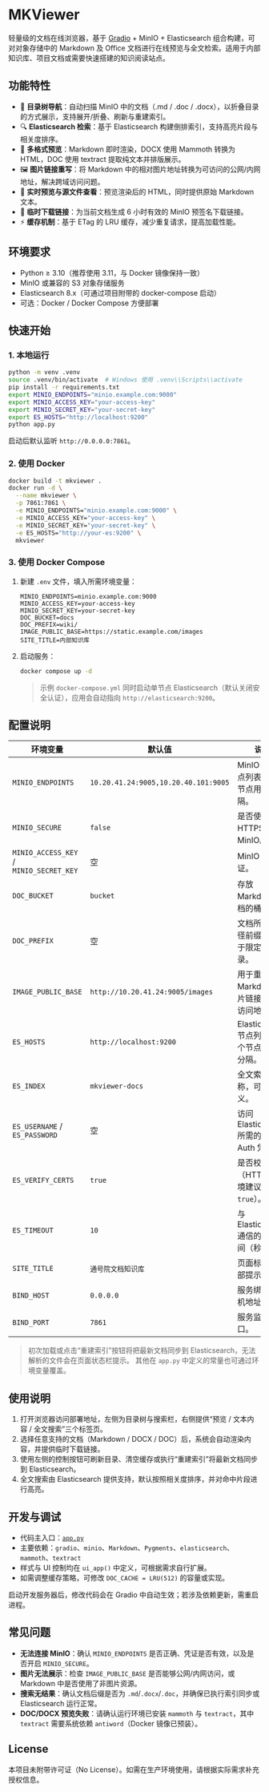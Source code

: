 # MKViewer

轻量级的文档在线浏览器，基于 [Gradio](https://www.gradio.app/) + MinIO + Elasticsearch 组合构建，可对对象存储中的 Markdown 及 Office 文档进行在线预览与全文检索。适用于内部知识库、项目文档或需要快速搭建的知识阅读站点。

## 功能特性

- 📁 **目录树导航**：自动扫描 MinIO 中的文档（.md / .doc / .docx），以折叠目录的方式展示，支持展开/折叠、刷新与重建索引。
- 🔍 **Elasticsearch 检索**：基于 Elasticsearch 构建倒排索引，支持高亮片段与相关度排序。
- 📄 **多格式预览**：Markdown 即时渲染，DOCX 使用 Mammoth 转换为 HTML，DOC 使用 textract 提取纯文本并排版展示。
- 🖼️ **图片链接重写**：将 Markdown 中的相对图片地址转换为可访问的公网/内网地址，解决跨域访问问题。
- 📝 **实时预览与源文件查看**：预览渲染后的 HTML，同时提供原始 Markdown 文本。
- 🔗 **临时下载链接**：为当前文档生成 6 小时有效的 MinIO 预签名下载链接。
- ⚡ **缓存机制**：基于 ETag 的 LRU 缓存，减少重复请求，提高加载性能。

## 环境要求

- Python ≥ 3.10（推荐使用 3.11，与 Docker 镜像保持一致）
- MinIO 或兼容的 S3 对象存储服务
- Elasticsearch 8.x（可通过项目附带的 docker-compose 启动）
- 可选：Docker / Docker Compose 方便部署

## 快速开始

### 1. 本地运行

```bash
python -m venv .venv
source .venv/bin/activate  # Windows 使用 .venv\\Scripts\\activate
pip install -r requirements.txt
export MINIO_ENDPOINTS="minio.example.com:9000"
export MINIO_ACCESS_KEY="your-access-key"
export MINIO_SECRET_KEY="your-secret-key"
export ES_HOSTS="http://localhost:9200"
python app.py
```

启动后默认监听 `http://0.0.0.0:7861`。

### 2. 使用 Docker

```bash
docker build -t mkviewer .
docker run -d \
  --name mkviewer \
  -p 7861:7861 \
  -e MINIO_ENDPOINTS="minio.example.com:9000" \
  -e MINIO_ACCESS_KEY="your-access-key" \
  -e MINIO_SECRET_KEY="your-secret-key" \
  -e ES_HOSTS="http://your-es:9200" \
  mkviewer
```

### 3. 使用 Docker Compose

1. 新建 `.env` 文件，填入所需环境变量：

   ```env
   MINIO_ENDPOINTS=minio.example.com:9000
   MINIO_ACCESS_KEY=your-access-key
   MINIO_SECRET_KEY=your-secret-key
   DOC_BUCKET=docs
   DOC_PREFIX=wiki/
   IMAGE_PUBLIC_BASE=https://static.example.com/images
   SITE_TITLE=内部知识库
   ```

2. 启动服务：

   ```bash
   docker compose up -d
   ```

   > 示例 `docker-compose.yml` 同时启动单节点 Elasticsearch（默认关闭安全认证），应用会自动指向 `http://elasticsearch:9200`。

## 配置说明

| 环境变量 | 默认值 | 说明 |
| -------- | ------ | ---- |
| `MINIO_ENDPOINTS` | `10.20.41.24:9005,10.20.40.101:9005` | MinIO 集群节点列表，多个节点用逗号分隔。 |
| `MINIO_SECURE` | `false` | 是否使用 HTTPS 连接 MinIO。 |
| `MINIO_ACCESS_KEY` / `MINIO_SECRET_KEY` | 空 | MinIO 访问凭证。 |
| `DOC_BUCKET` | `bucket` | 存放 Markdown 文档的桶名称。 |
| `DOC_PREFIX` | 空 | 文档所在的路径前缀，可用于限定子目录。 |
| `IMAGE_PUBLIC_BASE` | `http://10.20.41.24:9005/images` | 用于重写 Markdown 图片链接的公共访问地址。 |
| `ES_HOSTS` | `http://localhost:9200` | Elasticsearch 节点列表，多个节点用逗号分隔。 |
| `ES_INDEX` | `mkviewer-docs` | 全文索引名称，可自定义。 |
| `ES_USERNAME` / `ES_PASSWORD` | 空 | 访问 Elasticsearch 所需的 Basic Auth 凭证。 |
| `ES_VERIFY_CERTS` | `true` | 是否校验证书（HTTPS 环境建议保持 `true`）。 |
| `ES_TIMEOUT` | `10` | 与 Elasticsearch 通信的超时时间（秒）。 |
| `SITE_TITLE` | `通号院文档知识库` | 页面标题及顶部提示信息。 |
| `BIND_HOST` | `0.0.0.0` | 服务绑定的主机地址。 |
| `BIND_PORT` | `7861` | 服务监听端口。 |

> 初次加载或点击“重建索引”按钮将把最新文档同步到 Elasticsearch，无法解析的文件会在页面状态栏提示。
> 其他在 `app.py` 中定义的常量也可通过环境变量覆盖。

## 使用说明

1. 打开浏览器访问部署地址，左侧为目录树与搜索栏，右侧提供“预览 / 文本内容 / 全文搜索”三个标签页。
2. 选择任意支持的文档（Markdown / DOCX / DOC）后，系统会自动渲染内容，并提供临时下载链接。
3. 使用左侧的控制按钮可刷新目录、清空缓存或执行“重建索引”将最新文档同步到 Elasticsearch。
4. 全文搜索由 Elasticsearch 提供支持，默认按照相关度排序，并对命中片段进行高亮。

## 开发与调试

- 代码主入口：[`app.py`](app.py)
- 主要依赖：`gradio`、`minio`、`Markdown`、`Pygments`、`elasticsearch`、`mammoth`、`textract`
- 样式与 UI 控制均在 `ui_app()` 中定义，可根据需求自行扩展。
- 如需调整缓存策略，可修改 `DOC_CACHE = LRU(512)` 的容量或实现。

启动开发服务器后，修改代码会在 Gradio 中自动生效；若涉及依赖更新，需重启进程。

## 常见问题

- **无法连接 MinIO**：确认 `MINIO_ENDPOINTS` 是否正确、凭证是否有效，以及是否开启 `MINIO_SECURE`。
- **图片无法展示**：检查 `IMAGE_PUBLIC_BASE` 是否能够公网/内网访问，或 Markdown 中是否使用了非图片资源。
- **搜索无结果**：确认文档后缀是否为 `.md`/`.docx`/`.doc`，并确保已执行索引同步或 Elasticsearch 运行正常。
- **DOC/DOCX 预览失败**：请确认运行环境已安装 `mammoth` 与 `textract`，其中 `textract` 需要系统依赖 `antiword`（Docker 镜像已预装）。

## License

本项目未附带许可证（No License）。如需在生产环境使用，请根据实际需求补充授权信息。
